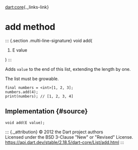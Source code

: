 [dart:core](../../dart-core/dart-core-library){._links-link}

add method
==========

::: {.section .multi-line-signature}
void add(

1.  E value

)
:::

Adds `value` to the end of this list, extending the length by one.

The list must be growable.

``` {.language-dart data-language="dart"}
final numbers = <int>[1, 2, 3];
numbers.add(4);
print(numbers); // [1, 2, 3, 4]
```

Implementation {#source}
--------------

``` {.language-dart data-language="dart"}
void add(E value);
```

::: {._attribution}
© 2012 the Dart project authors\
Licensed under the BSD 3-Clause \"New\" or \"Revised\" License.\
<https://api.dart.dev/stable/2.18.5/dart-core/List/add.html>
:::
